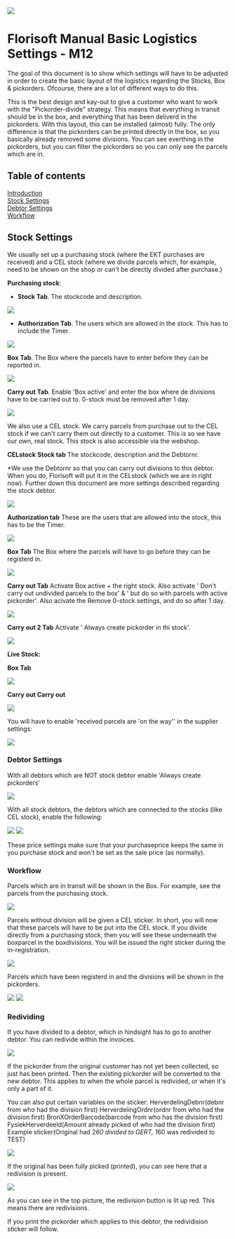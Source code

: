 <img src="../../fslogo.png"/>

# Florisoft Manual Basic Logistics Settings - M12

The goal of this document is to show which settings will have to be adjusted in order to create the basic layout of the logistics regarding the Stocks, Box & pickorders. Ofcourse, there are a lot of different ways to do this.

This is the best design and kay-out to give a customer who want to work with the "Pickorder-divide" strategy. This means that everything in transit should be in the box, and everything that has been deliverd in the pickorders. With this layout, this can be installed (almost) fully. The only difference is that the pickorders can be printed directly in the box, so you basically already removed some divisions. 
You can see everthing in the pickorders, but you can filter the pickorders so you can only see the parcels which are in.

## Table of contents

[Introduction](#introduction)  
[Stock Settings](#stocksettings)   
[Debtor Settings](#debtorsettings)  
[Workflow](#workflow)  

## Stock Settings
We usually set up a purchasing stock (where the EKT purchases are received) and a CEL stock (where we divide parcels which, for example, need to be shown on the shop or can't be directly divided after purchase.)

**Purchasing stock**:

- **Stock Tab**. The stockcode and description.

<img src=".Basic logistics settings/media/image1.png"/>

- **Authorization Tab**. The users which are allowed in the stock. This has to include the Timer.

<img src=".Basic logistics settings/media/image2.png"/>


**Box Tab**. The Box where the parcels have to enter before they can be reported in.

<img src=".Basic logistics settings/media/image3.png"/>

**Carry out Tab**. Enable 'Box active' and enter the box where de divisions have to be carried out to. 0-stock must be removed after 1 day.

<img src=".Basic logistics settings/media/image4.png"/>

We also use a CEL stock. We carry parcels from purchase out to the CEL stock if we can't carry them out directly to a customer. This is so we have our own, real stock. This stock is also accessible via the webshop.

**CELstock**
**Stock tab**
The stockcode, description and the Debtornr.

*We use the Debtornr so that you can carry out divisions to this debtor. When you do, Florisoft will put it in the CELstock (which we are in right now). Further down this document are more settings described regarding the stock debtor.

<img src=".Basic logistics settings/media/image5.png"/>

**Authorization tab**
These are the users that are allowed into the stock, this has to be the Timer.

<img src=".Basic logistics settings/media/image6.png"/>

**Box Tab**
The Box where the parcels will have to go before they can be registerd in.

<img src=".Basic logistics settings/media/image7.png"/>

**Carry out Tab**
Activate Box active + the right stock. Also activate ' Don't carry out undivided parcels to the box' & ' but do so with parcels with active pickorder'. Also acivate the Remove 0-stock settings, and do so after 1 day.

<img src=".Basic logistics settings/media/image8.png"/>

**Carry out 2 Tab**
Activate ' Always create pickorder in thi stock'.

<img src=".Basic logistics settings/media/image9.png"/>

**Live Stock:**

**Box Tab**

<img src=".Basic logistics settings/media/image10.png"/>

**Carry out Carry out**

<img src=".Basic logistics settings/media/image11.png"/>

You will have to enable 'received parcels are 'on the way'' in the supplier settings:

<img src=".Basic logistics settings/media/image12.png"/>

### Debtor Settings
With all debtors which are NOT stock debtor enable 'Always create pickorders'

<img src=".Basic logistics settings/media/image13.png"/>

With all stock debtors, the debtors which are connected to the stocks (like CEL stock), enable the following:

<img src=".Basic logistics settings/media/image14.png"/>

<img src=".Basic logistics settings/media/image15.png"/>

These price settings make sure that your purchaseprice keeps the same in you purchase stock and won't be set as the sale price (as normally).

### Workflow
Parcels which are in transit will be shown in the Box. For example, see the parcels from the purchasing stock.

<img src=".Basic logistics settings/media/image16.png"/>

Parcels without division will be given a CEL sticker. In short, you will now that these parcels will have to be put into the CEL stock.
If you divide directly from a purchasing stock, then you will see these underneath the boxparcel in the boxdivisions. You will be issued the right sticker during the in-registration.

<img src=".Basic logistics settings/media/image17.png"/>

Parcels which have been registerd in and the divisions will be shown in the pickorders.

<img src=".Basic logistics settings/media/image18.png"/>

<img src=".Basic logistics settings/media/image19.png"/>

### Redividing

If you have divided to a debtor, which in hindsight has to go to another debtor. You can redivide within the invoices.

<img src=".Basic logistics settings/media/image20.png"/>

If the pickorder from the original customer has not yet been collected, so just has been printed. Then the existing pickorder will be converted to the new debtor.
This applies to when the whole parcel is redivided, or when it's only a part of it.

You can also put certain variables on the sticker:
HerverdelingDebnr(debnr from who had the division first)
HerverdelingOrdnr(ordnr from who had the division first)
BronXOrderBarcode(barcode from who has the division first)
FysiekHerverdeeld(Amount already picked of who had the division first)
Example sticker(Original had 2*60 divided to GERT, 1*60 was redivided to TEST)

<img src=".Basic logistics settings/media/image21.png"/>

If the original has been fully picked (printed), you can see here that a redivision is present.

<img src=".Basic logistics settings/media/image22.png"/>

As you can see in the top picture, the redivision button is lit up red. This means there are redivisions.

If you print the pickorder which applies to this debtor, the redividision sticker will follow.